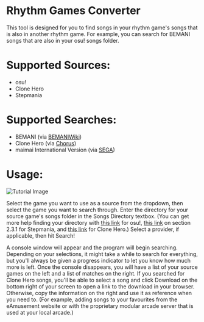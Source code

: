 # Rhythm Games Converter
This tool is designed for you to find songs in your rhythm game's songs that is also in another rhythm game.
For example, you can search for BEMANI songs that are also in your osu! songs folder.

# Supported Sources:
* osu!
* Clone Hero
* Stepmania

# Supported Searches:
* BEMANI (via [BEMANIWiki](https://bemaniwiki.com/))
* Clone Hero (via [Chorus](https://chorus.fightthe.pw/))
* maimai International Version (via [SEGA](https://maimai.sega.com/))

# Usage:
![Tutorial Image](https://cdn.discordapp.com/attachments/603730493074046978/750395544127668344/unknown.png)

Select the game you want to use as a source from the dropdown, then select the game you want to search through. Enter the directory for your source game's songs folder in the Songs Directory textbox. (You can get more help finding your directory with [this link](https://osu.ppy.sh/help/wiki/osu!_Program_Files) for osu!, [this link](https://raw.githubusercontent.com/stepmania/stepmania/5_1-new/Docs/Userdocs/sm5_beginner.txt) on section 2.3.1 for Stepmania, and [this link](https://www.reddit.com/r/CloneHero/comments/9gbcnc/how_do_we_add_songs/e62sjyr?utm_source=share&utm_medium=web2x&context=3) for Clone Hero.) Select a provider, if applicable, then hit Search!

A console window will appear and the program will begin searching. Depending on your selections, it might take a while to search for everything, but you'll always be given a progress indicator to let you know how much more is left. Once the console disappears, you will have a list of your source games on the left and a list of matches on the right. If you searched for Clone Hero songs, you'll be able to select a song and click Download on the bottom right of your screen to open a link to the download in your browser. Otherwise, copy the information on the right and use it as reference when you need to. (For example, adding songs to your favourites from the eAmusement website or with the proprietary modular arcade server that is used at your local arcade.)
